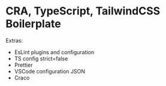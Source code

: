 # CRA, TypeScript, TailwindCSS Boilerplate

Extras:

- EsLint plugins and configuration
- TS config strict=false
- Prettier
- VSCode configuration JSON
- Craco
